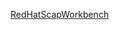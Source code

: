 [RedHatScapWorkbench](https://docs.redhat.com/zh_hans/documentation/red_hat_enterprise_linux/8/html-single/security_hardening/index#scanning-the-system-for-configuration-compliance-and-vulnerabilities_security-hardening)
